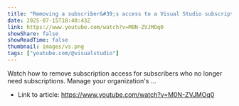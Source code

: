 ```yaml
---
title: "Removing a subscriber&#39;s access to a Visual Studio subscription"
date: 2025-07-15T18:40:43Z
link: https://www.youtube.com/watch?v=M0N-ZVJMOq0
showShare: false
showReadTime: false
thumbnail: images/vs.png
tags: ["youtube.com/@visualstudio"]
---
```

Watch how to remove subscription access for subscribers who no longer need subscriptions. Manage your organization's ...

- Link to article: https://www.youtube.com/watch?v=M0N-ZVJMOq0